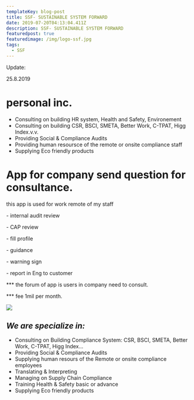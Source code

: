 ```yaml
---
templateKey: blog-post
title: SSF- SUSTAINABLE SYSTEM FORWARD
date: 2019-07-20T04:13:04.411Z
description: SSF- SUSTAINABLE SYSTEM FORWARD
featuredpost: true
featuredimage: /img/logo-ssf.jpg
tags:
  - SSF
---
```

Update:



25.8.2019

# personal inc.



* Consulting on building HR system, Health and Safety, Environement
* Consulting on building CSR, BSCI, SMETA, Better Work, C-TPAT, Higg Index.v.v.
* Providing Social & Compliance Audits
* Providing human resoursce of the remote or onsite compliance staff
* Supplying Eco friendly products





# App for company send question for consultance.

this app is used for work remote of my staff

\- internal audit review

\- CAP review

\- fill  profile

\- guidance 

\- warning sign

\- report in Eng to customer

\*\** the forum of app is users in company need to consult.

\*\** fee 1mil per month.





![](/img/logo-ssf.jpg)

## _We are specialize in:_

* Consulting on Building Compliance System: CSR, BSCI, SMETA, Better Work, C-TPAT, Higg Index...
* Providing Social & Compliance Audits
* Supplying human resours of the Remote or onsite compliance employees
* Translating & Interpreting
* Managing on Supply Chain Compliance
* Training Health & Safety basic or advance
* Supplying Eco friendly products
